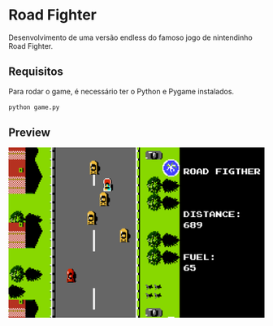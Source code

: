 # Road Fighter

Desenvolvimento de uma versão endless do famoso jogo de nintendinho Road Fighter.

## Requisitos

Para rodar o game, é necessário ter o Python e Pygame instalados.

```bash
python game.py
```

## Preview

![Preview do Aplicativo](sprites/preview.png)
